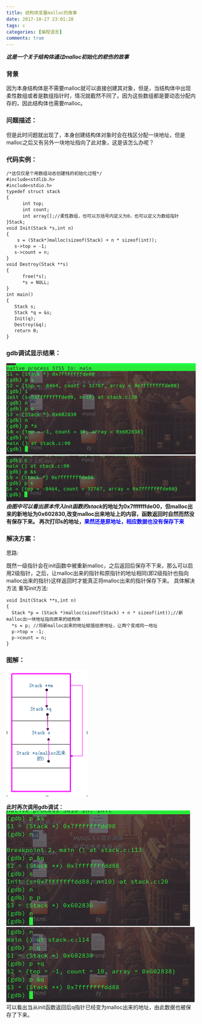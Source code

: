 ```yaml
---
title: 结构体变量malloc的故事
date: 2017-10-27 23:01:28
tags: c
categories: [编程语言]
comments: true
---
```

***这是一个关于结构体通过malloc初始化的悲伤的故事***
### 背景
因为本身结构体是不需要malloc就可以直接创建其对象，但是，当结构体中出现柔性数组或者是数组指针时，情况就截然不同了。因为这些数组都是要动态分配内存的，因此结构体也需要malloc。
### 问题描述：
但是此时问题就出现了，本身创建结构体对象时会在栈区分配一块地址，但是malloc之后又有另外一块地址指向了此对象，这是该怎么办呢？

### 代码实例：
```
/*这仅仅是个用数组动态创建栈的初始化过程*/
#include<stdlib.h>
#include<stdio.h>
typedef struct stack
{
      int top;
      int count;
      int array[];//柔性数组，也可以方括号内定义为0，也可以定义为数组指针
}Stack;
void Init(Stack *s,int n)
{
    s = (Stack*)malloc(sizeof(Stack) + n * sizeof(int));
   s->top = -1;
   s->count = n;
}
void Destroy(Stack **s)
{
      free(*s);
      *s = NULL;
}
int main()
{
   Stack s;
   Stack *q = &s;
   Init(q);
   Destroy(&q);
   return 0;
}
```
### gdb调试显示结果：
![图2](结构体变量malloc的故事/3.png)
![图3](结构体变量malloc的故事/4.png)
***由图中可以看出原本传入Init函数的stack*的地址为0x7fffffffde00，但malloc出来的新地址为0x602830,改变malloc出来地址上的内容，函数返回时自然而然没有保存下来。
再次打印s的地址，<font color = blue>果然还是原地址，相应数据也没有保存下来</font>**
### 解决方案：
思路: 

   既然一级指针会在init函数中被重新malloc，之后返回后保存不下来，那么可以启用2级指针，之后，让malloc出来的指针和原指针的地址相同(即2级指针也指向malloc出来的指针)这样返回时才能真正将malloc出来的指针保存下来。 
具体解决方法 
重写init方法:
```
void Init(Stack **s,int n)
{
  Stack *p = (Stack *)malloc(sizeof(Stack) + n * sizeof(int));//新malloc出一块地址指向原来的结构体
  *s = p; //将新malloc出来的地址赋值给原地址，让两个变成同一地址
  p->top = -1;
  p->count = n;
}
```
### 图解：
![图1](结构体变量malloc的故事/zy.png)

**此时再次调用gdb调试：<br>**
![图4](结构体变量malloc的故事/5.png)
![图5](结构体变量malloc的故事/6.png)
可以看出当从init函数返回后q指针已经变为malloc出来的地址，由此数据也被保存了下来。
